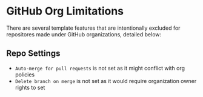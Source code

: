 # GitHub Org Limitations

There are several template features that are intentionally excluded for repositores made under GitHub organizations, detailed below:

## Repo Settings

- `Auto-merge for pull requests` is not set as it might conflict with org policies
- `Delete branch on merge` is not set as it would require organization owner rights to set
